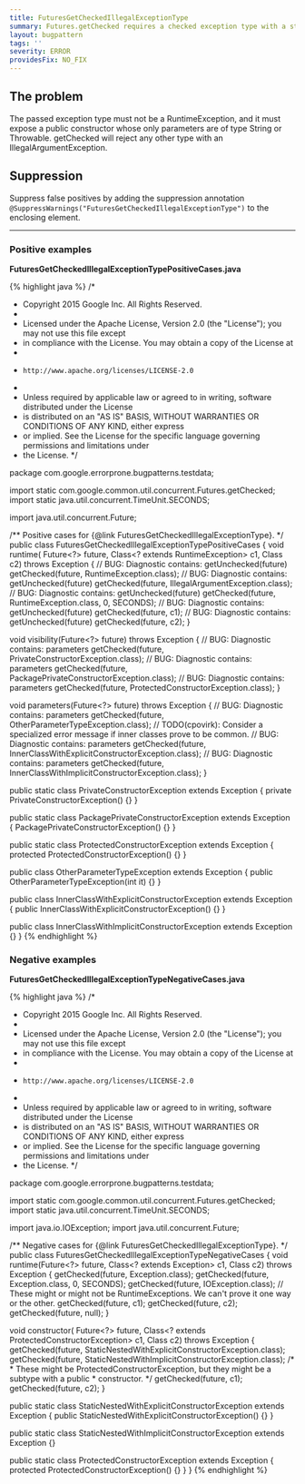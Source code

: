 ```yaml
---
title: FuturesGetCheckedIllegalExceptionType
summary: Futures.getChecked requires a checked exception type with a standard constructor.
layout: bugpattern
tags: ''
severity: ERROR
providesFix: NO_FIX
---
```


<!--
*** AUTO-GENERATED, DO NOT MODIFY ***
To make changes, edit the @BugPattern annotation or the explanation in docs/bugpattern.
-->

## The problem
The passed exception type must not be a RuntimeException, and it must expose a public constructor whose only parameters are of type String or Throwable. getChecked will reject any other type with an IllegalArgumentException.

## Suppression
Suppress false positives by adding the suppression annotation `@SuppressWarnings("FuturesGetCheckedIllegalExceptionType")` to the enclosing element.

----------

### Positive examples
__FuturesGetCheckedIllegalExceptionTypePositiveCases.java__

{% highlight java %}
/*
 * Copyright 2015 Google Inc. All Rights Reserved.
 *
 * Licensed under the Apache License, Version 2.0 (the "License"); you may not use this file except
 * in compliance with the License. You may obtain a copy of the License at
 *
 *     http://www.apache.org/licenses/LICENSE-2.0
 *
 * Unless required by applicable law or agreed to in writing, software distributed under the License
 * is distributed on an "AS IS" BASIS, WITHOUT WARRANTIES OR CONDITIONS OF ANY KIND, either express
 * or implied. See the License for the specific language governing permissions and limitations under
 * the License.
 */

package com.google.errorprone.bugpatterns.testdata;

import static com.google.common.util.concurrent.Futures.getChecked;
import static java.util.concurrent.TimeUnit.SECONDS;

import java.util.concurrent.Future;

/** Positive cases for {@link FuturesGetCheckedIllegalExceptionType}. */
public class FuturesGetCheckedIllegalExceptionTypePositiveCases {
  <T extends RuntimeException> void runtime(
      Future<?> future, Class<? extends RuntimeException> c1, Class<T> c2) throws Exception {
    // BUG: Diagnostic contains: getUnchecked(future)
    getChecked(future, RuntimeException.class);
    // BUG: Diagnostic contains: getUnchecked(future)
    getChecked(future, IllegalArgumentException.class);
    // BUG: Diagnostic contains: getUnchecked(future)
    getChecked(future, RuntimeException.class, 0, SECONDS);
    // BUG: Diagnostic contains: getUnchecked(future)
    getChecked(future, c1);
    // BUG: Diagnostic contains: getUnchecked(future)
    getChecked(future, c2);
  }

  void visibility(Future<?> future) throws Exception {
    // BUG: Diagnostic contains: parameters
    getChecked(future, PrivateConstructorException.class);
    // BUG: Diagnostic contains: parameters
    getChecked(future, PackagePrivateConstructorException.class);
    // BUG: Diagnostic contains: parameters
    getChecked(future, ProtectedConstructorException.class);
  }

  void parameters(Future<?> future) throws Exception {
    // BUG: Diagnostic contains: parameters
    getChecked(future, OtherParameterTypeException.class);
    // TODO(cpovirk): Consider a specialized error message if inner classes prove to be common.
    // BUG: Diagnostic contains: parameters
    getChecked(future, InnerClassWithExplicitConstructorException.class);
    // BUG: Diagnostic contains: parameters
    getChecked(future, InnerClassWithImplicitConstructorException.class);
  }

  public static class PrivateConstructorException extends Exception {
    private PrivateConstructorException() {}
  }

  public static class PackagePrivateConstructorException extends Exception {
    PackagePrivateConstructorException() {}
  }

  public static class ProtectedConstructorException extends Exception {
    protected ProtectedConstructorException() {}
  }

  public class OtherParameterTypeException extends Exception {
    public OtherParameterTypeException(int it) {}
  }

  public class InnerClassWithExplicitConstructorException extends Exception {
    public InnerClassWithExplicitConstructorException() {}
  }

  public class InnerClassWithImplicitConstructorException extends Exception {}
}
{% endhighlight %}

### Negative examples
__FuturesGetCheckedIllegalExceptionTypeNegativeCases.java__

{% highlight java %}
/*
 * Copyright 2015 Google Inc. All Rights Reserved.
 *
 * Licensed under the Apache License, Version 2.0 (the "License"); you may not use this file except
 * in compliance with the License. You may obtain a copy of the License at
 *
 *     http://www.apache.org/licenses/LICENSE-2.0
 *
 * Unless required by applicable law or agreed to in writing, software distributed under the License
 * is distributed on an "AS IS" BASIS, WITHOUT WARRANTIES OR CONDITIONS OF ANY KIND, either express
 * or implied. See the License for the specific language governing permissions and limitations under
 * the License.
 */

package com.google.errorprone.bugpatterns.testdata;

import static com.google.common.util.concurrent.Futures.getChecked;
import static java.util.concurrent.TimeUnit.SECONDS;

import java.io.IOException;
import java.util.concurrent.Future;

/** Negative cases for {@link FuturesGetCheckedIllegalExceptionType}. */
public class FuturesGetCheckedIllegalExceptionTypeNegativeCases {
  <T extends Exception> void runtime(Future<?> future, Class<? extends Exception> c1, Class<T> c2)
      throws Exception {
    getChecked(future, Exception.class);
    getChecked(future, Exception.class, 0, SECONDS);
    getChecked(future, IOException.class);
    // These might or might not be RuntimeExceptions. We can't prove it one way or the other.
    getChecked(future, c1);
    getChecked(future, c2);
    getChecked(future, null);
  }

  <T extends ProtectedConstructorException> void constructor(
      Future<?> future, Class<? extends ProtectedConstructorException> c1, Class<T> c2)
      throws Exception {
    getChecked(future, StaticNestedWithExplicitConstructorException.class);
    getChecked(future, StaticNestedWithImplicitConstructorException.class);
    /*
     * These might be ProtectedConstructorException, but they might be a subtype with a public
     * constructor.
     */
    getChecked(future, c1);
    getChecked(future, c2);
  }

  public static class StaticNestedWithExplicitConstructorException extends Exception {
    public StaticNestedWithExplicitConstructorException() {}
  }

  public static class StaticNestedWithImplicitConstructorException extends Exception {}

  public static class ProtectedConstructorException extends Exception {
    protected ProtectedConstructorException() {}
  }
}
{% endhighlight %}

